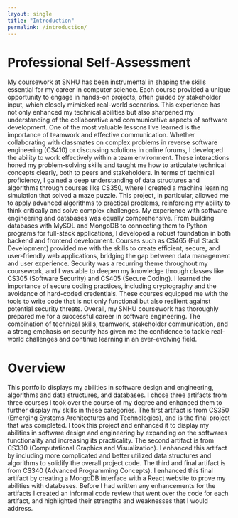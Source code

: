 ```yaml
---
layout: single
title: "Introduction"
permalink: /introduction/
---
```


# Professional Self-Assessment
My coursework at SNHU has been instrumental in shaping the skills essential for my career in computer science. Each course provided a unique opportunity to engage in hands-on projects, often guided by stakeholder input, which closely mimicked real-world scenarios. This experience has not only enhanced my technical abilities but also sharpened my understanding of the collaborative and communicative aspects of software development. One of the most valuable lessons I’ve learned is the importance of teamwork and effective communication. Whether collaborating with classmates on complex problems in reverse software engineering (CS410) or discussing solutions in online forums, I developed the ability to work effectively within a team environment. These interactions honed my problem-solving skills and taught me how to articulate technical concepts clearly, both to peers and stakeholders. In terms of technical proficiency, I gained a deep understanding of data structures and algorithms through courses like CS350, where I created a machine learning simulation that solved a maze puzzle. This project, in particular, allowed me to apply advanced algorithms to practical problems, reinforcing my ability to think critically and solve complex challenges. My experience with software engineering and databases was equally comprehensive. From building databases with MySQL and MongoDB to connecting them to Python programs for full-stack applications, I developed a robust foundation in both backend and frontend development. Courses such as CS465 (Full Stack Development) provided me with the skills to create efficient, secure, and user-friendly web applications, bridging the gap between data management and user experience. Security was a recurring theme throughout my coursework, and I was able to deepen my knowledge through classes like CS305 (Software Security) and CS405 (Secure Coding). I learned the importance of secure coding practices, including cryptography and the avoidance of hard-coded credentials. These courses equipped me with the tools to write code that is not only functional but also resilient against potential security threats. Overall, my SNHU coursework has thoroughly prepared me for a successful career in software engineering. The combination of technical skills, teamwork, stakeholder communication, and a strong emphasis on security has given me the confidence to tackle real-world challenges and continue learning in an ever-evolving field.

# Overview
This portfolio displays my abilities in software design and engineering, algorithms and data structures, and databases. I chose three artifacts from three courses I took over the course of my degree and enhanced them to further display my skills in these categories. The first artifact is from CS350 (Emerging Systems Architectures and Technologies), and is the final project that was completed. I took this project and enhanced it to display my abilities in software design and engineering by expanding on the softwares functionality and increasing its practicality. The second artifact is from CS330 (Computational Graphics and Visualization). I enhanced this artifact by including more complicated and better utilized data structures and algorithms to solidify the overall project code. The third and final artifact is from CS340 (Advanced Programming Concepts). I enhanced this final artifact by creating a MongoDB interface with a React website to prove my abilities with databases. Before I had written any enhancements for the artifacts I created an informal code review that went over the code for each artifact, and highlighted their strengths and weaknesses that I would address.
